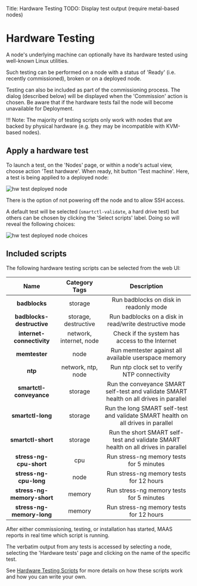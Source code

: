 Title: Hardware Testing
TODO:  Display test output (require metal-based nodes)


# Hardware Testing

A node's underlying machine can optionally have its hardware tested using
well-known Linux utilities.

Such testing can be performed on a node with a status of 'Ready' (i.e. recently
commissioned), broken or on a deployed node.

Testing can also be included as part of the commissioning process. The dialog
(described below) will be displayed when the 'Commission' action is chosen. Be
aware that if the hardware tests fail the node will become unavailable for
Deployment.

!!! Note: 
    The majority of testing scripts only work with nodes that are backed by
    physical hardware (e.g. they may be incompatible with KVM-based nodes).


## Apply a hardware test

To launch a test, on the 'Nodes' page, or within a node's actual view, choose
action 'Test hardware'. When ready, hit button 'Test machine'. Here, a test is
being applied to a deployed node:

![hw test deployed node][img__2.2_hw-testing-deployed]

There is the option of not powering off the node and to allow SSH access.

A default test will be selected (`smartctl-validate`, a hard drive test) but
others can be chosen by clicking the 'Select scripts' label. Doing so will
reveal the following choices:

![hw test deployed node choices][img__2.2_hw-testing-deployed-choices]

## Included scripts

The following hardware testing scripts can be selected from the web UI:

| Name                       | Category Tags   | Description
|:-:                         |:-:      | :-:
| **badblocks**              | storage | Run badblocks on disk in readonly mode |
| **badblocks-destructive**  | storage, destructive | Run badblocks on a disk in read/write destructive mode |
| **internet-connectivity**  | network, internet, node | Check if the system has access to the Internet |
| **memtester**              | node    | Run memtester against all available userspace memory |
| **ntp**                    | network, ntp, node | Run ntp clock set to verify NTP connectivity|
| **smartctl-conveyance**    | storage | Run the conveyance SMART self-test and validate SMART health on all drives in parallel |
| **smartctl-long**          | storage | Run the long SMART self-test and validate SMART health on all drives in parallel |
| **smartctl-short**         | storage | Run the short SMART self-test and validate SMART health on all drives in parallel |
| **stress-ng-cpu-short**    | cpu | Run stress-ng memory tests for 5 minutes |
| **stress-ng-cpu-long**     | node | Run stress-ng memory tests for 12 hours |
| **stress-ng-memory-short** | memory | Run stress-ng memory tests for 5 minutes |
| **stress-ng-memory-long**  | memory | Run stress-ng memory tests for 12 hours |

After either commissioning, testing, or installation has started, MAAS reports
in real time which script is running.

The verbatim output from any tests is accessed by selecting a node, selecting
the 'Hardware tests' page and clicking on the name of the specific test.

See [Hardware Testing Scripts][nodes-hw-scripts] for more details on how
these scripts work and how you can write your own.

<!-- LINKS -->
[nodes-hw-scripts]: nodes-hw-scripts.md

<!-- IMAGES -->
[img__2.2_hw-testing-deployed]: ../media/nodes-hw-testing__2.2_deployed.png
[img__2.2_hw-testing-deployed-choices]: ../media/nodes-hw-testing__2.2_deployed-choices.png
